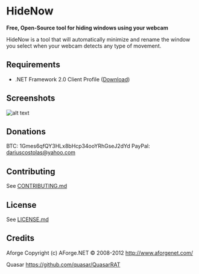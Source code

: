 # HideNow

**Free, Open-Source tool for hiding windows using your webcam**

HideNow is a tool that will automatically minimize and rename the window you select when your webcam detects any type of movement.

Requirements
---
* .NET Framework 2.0 Client Profile ([Download](https://www.microsoft.com/en-us/download/details.aspx?id=16614))

Screenshots
---
![alt text](http://i.imgur.com/u42MnUu.png "HideNow")

Donations
---
BTC: 1Gmes6qfQY3HLx8bHcp34ooYRhGseJ2dYd
PayPal: dariuscostolas@yahoo.com


Contributing
---
See [CONTRIBUTING.md](/CONTRIBUTING.md)

License
---
See [LICENSE.md](/LICENSE.md)

Credits
---

Aforge
Copyright (c) AForge.NET © 2008-2012 
http://www.aforgenet.com/

Quasar
https://github.com/quasar/QuasarRAT

